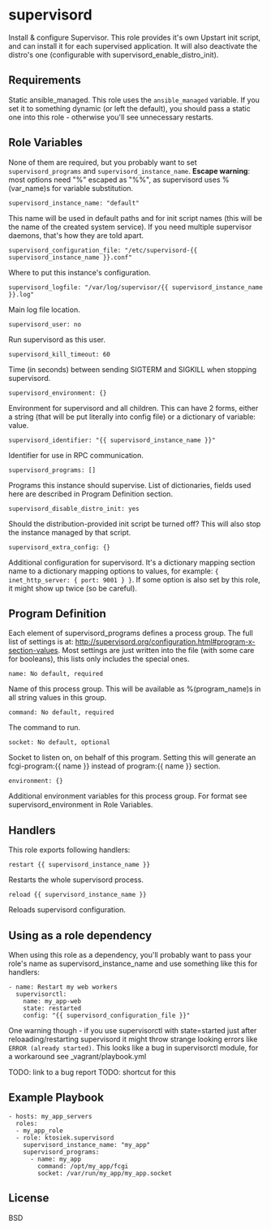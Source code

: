 supervisord
===========

Install & configure Supervisor.
This role provides it's own Upstart init script, and can install it for each supervised application.
It will also deactivate the distro's one (configurable with supervisord_enable_distro_init).


Requirements
------------

Static ansible_managed.
    This role uses the ``ansible_managed`` variable. If you set it to something dynamic (or left the default), you should pass a static one into this role - otherwise you'll see unnecessary restarts.



Role Variables
--------------

None of them are required, but you probably want to set ``supervisord_programs`` and ``supervisord_instance_name``.
**Escape warning**: most options need "%" escaped as "%%", as supervisord uses %(var_name)s for variable substitution.


    supervisord_instance_name: "default"

This name will be used in default paths and for init script names (this will be the name of the created system service).
If you need multiple supervisor daemons, that's how they are told apart.


    supervisord_configuration_file: "/etc/supervisord-{{ supervisord_instance_name }}.conf"

Where to put this instance's configuration.


    supervisord_logfile: "/var/log/supervisor/{{ supervisord_instance_name }}.log"

Main log file location.


    supervisord_user: no

Run supervisord as this user.


    supervisord_kill_timeout: 60

Time (in seconds) between sending SIGTERM and SIGKILL when stopping supervisord.


    supervisord_environment: {}

Environment for supervisord and all children.
This can have 2 forms, either a string (that will be put literally into config file) or a dictionary of variable: value.


    supervisord_identifier: "{{ supervisord_instance_name }}"

Identifier for use in RPC communication.


    supervisord_programs: []

Programs this instance should supervise. List of dictionaries, fields used here are described in Program Definition section.


    supervisord_disable_distro_init: yes

Should the distribution-provided init script be turned off? This will also stop the instance managed by that script.


    supervisord_extra_config: {}

Additional configuration for supervisord.
It's a dictionary mapping section name to a dictionary mapping options to values, for example: ``{ inet_http_server: { port: 9001 } }``.
If some option is also set by this role, it might show up twice (so be careful).


Program Definition
------------------

Each element of supervisord_programs defines a process group.
The full list of settings is at: http://supervisord.org/configuration.html#program-x-section-values.
Most settings are just written into the file (with some care for booleans), this lists only includes the special ones.


    name: No default, required

Name of this process group.
This will be available as %(program_name)s in all string values in this group.


    command: No default, required

The command to run.


    socket: No default, optional

Socket to listen on, on behalf of this program.
Setting this will generate an fcgi-program:{{ name }} instead of program:{{ name }} section.


    environment: {}

Additional environment variables for this process group. For format see supervisord_environment in Role Variables.


Handlers
--------

This role exports following handlers:

    restart {{ supervisord_instance_name }}

Restarts the whole supervisord process.

    reload {{ supervisord_instance_name }}

Reloads supervisord configuration.


Using as a role dependency
--------------------------

When using this role as a dependency, you'll probably want to pass your role's name as supervisord_instance_name and use something like this for handlers:

    - name: Restart my web workers
      supervisorctl:
        name: my_app-web
        state: restarted
        config: "{{ supervisord_configuration_file }}"

One warning though - if you use supervisorctl with state=started just after reloaading/restarting supervisord
it might throw strange looking errors like ``ERROR (already started)``.
This looks like a bug in supervisorctl module, for a workaround see _vagrant/playbook.yml

TODO: link to a bug report
TODO: shortcut for this


Example Playbook
-------------------------

    - hosts: my_app_servers
      roles:
      - my_app_role
      - role: ktosiek.supervisord
        supervisord_instance_name: "my_app"
        supervisord_programs:
          - name: my_app
            command: /opt/my_app/fcgi
            socket: /var/run/my_app/my_app.socket


License
-------

BSD
